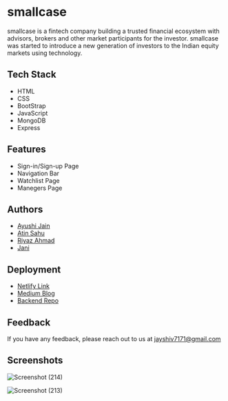 # smallcase
smallcase is a fintech company building a trusted financial ecosystem with advisors, brokers and other market participants for the investor. smallcase was started to introduce a new generation of investors to the Indian equity markets using technology.




## Tech Stack
- HTML
- CSS
- BootStrap
- JavaScript
- MongoDB
- Express





## Features

- Sign-in/Sign-up Page
- Navigation Bar
- Watchlist Page
- Manegers Page



## Authors

- [Ayushi Jain](https://github.com/ayushi8855)
- [Atin Sahu](https://github.com/atin-sahu)
- [Riyaz Ahmad](https://github.com/iam-riyaz)
- [Jani](https://github.com/jani474747)


## Deployment




- [Netlify Link](https://smallcase7171.netlify.app/)
- [Medium Blog](https://medium.com/@riyazahmad.online/smallcase-website-clone-a056c53d54ac)
- [Backend Repo](https://github.com/atin-sahu/smallcase-backend.git)




## Feedback

If you have any feedback, please reach out to us at jayshiv7171@gmail.com


## Screenshots

![Screenshot (214)](https://user-images.githubusercontent.com/97458162/165894756-2bd98625-3295-4af9-9224-b1a18d5acce9.png)



![Screenshot (213)](https://user-images.githubusercontent.com/97458162/165894768-3341b426-4d57-4963-844e-e598e51083d6.png)
